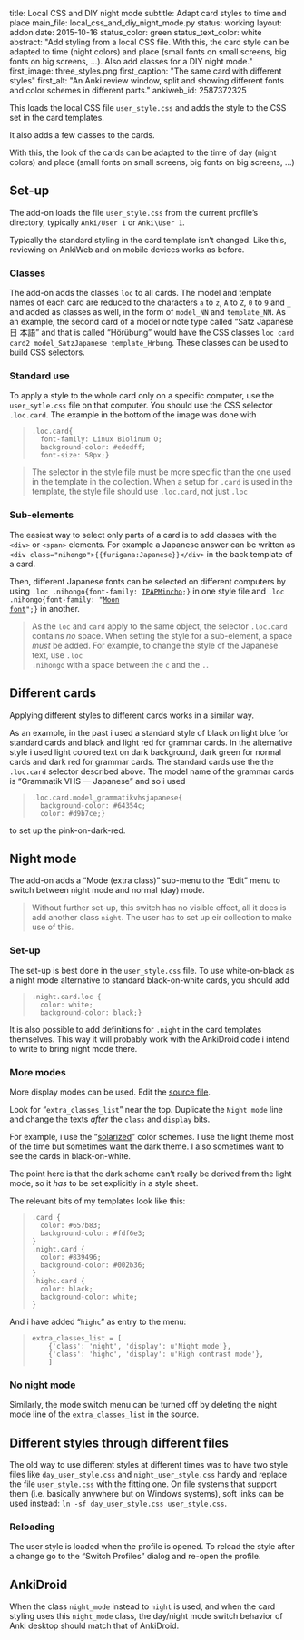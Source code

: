title: Local CSS and DIY night mode
subtitle: Adapt card styles to time and place
main_file: local_css_and_diy_night_mode.py
status: working
layout: addon
date: 2015-10-16
status_color: green
status_text_color: white
abstract: "Add styling from a local CSS file. With this, the card
style can be adapted to time (night colors) and place (small fonts on
small screens, big fonts on big screens, ...). Also add classes for a
DIY night mode."
first_image: three_styles.png
first_caption: "The same card with different styles"
first_alt: "An Anki review window, split and showing different fonts and color schemes in different parts."
ankiweb_id: 2587372325

This loads the local CSS file `user_style.css` and adds the style to
the CSS set in the card templates.

It also adds a few classes to the cards.


With this, the look of the cards can be adapted to the time of day
(night colors) and place (small fonts on small screens, big fonts on
big screens, ...)

## Set-up

The add-on loads the file `user_style.css` from the current profile’s
directory, typically `Anki/User 1` or `Anki\User 1`.

Typically the standard styling in the card template isn’t
changed. Like this, reviewing on AnkiWeb and on mobile devices works
as before.

### Classes

The add-on adds the classes `loc` to all cards. The model and template
names of each card are reduced to the characters `a` to `z`, `A` to
`Z`, `0` to `9` and `_` and added as classes as well, in the form of
`model_NN` and `template_NN`. As an example, the second card of a
model or note type called <q lang="de">Satz Japanese <span lang="ja">日
本語</span></q> and that is called <q lang="de">Hörübung</q> would
have the CSS classes `loc card card2 model_SatzJapanese
template_Hrbung`. These classes can be used to build CSS selectors.

### Standard use

To apply a style to the whole card only on a specific computer, use the
`user_sytle.css` file on that computer. You should use the CSS selector
`.loc.card`. The example in the bottom of the image was done with
<blockquote><pre><code>.loc.card{
  font-family: Linux Biolinum O;
  background-color: #ededff;
  font-size: 58px;}</code></pre></blockquote>

<blockquote class="nb"> The selector in the style file must be more
specific than the one used in the template in the collection. When a
setup for <code>.card</code> is used in the template, the style file should use
<code>.loc.card</code>, not just <code>.loc</code> </blockquote>


### Sub-elements

The easiest way to select only parts of a card is to add classes with
the `<div>` or `<span>` elements. For example a Japanese answer can be
written as `<div class="nihongo">{{furigana:Japanese}}</div>` in the
back template of a card.

Then, different Japanese fonts can be selected on different computers
by using <code>.loc .nihongo{font-family:
[IPAPMincho](http://ossipedia.ipa.go.jp/ipafont/index.html);}</code> in
one style file and <code>.loc .nihongo{font-family:
"[Moon font](http://cooltext.com/Download-Font-%E6%9C%88+Moon)";}</code>
in another.

<blockquote class="nb">
As the <code>loc</code> and <code>card</code> apply to the same object, the
selector <code>.loc.card</code> contains <em>no</em> space. When setting
the style for a sub-element, a space <em>must</em> be added. For
example, to change the style of the Japanese text, use <code>.loc
.nihongo</code> with a space between the <code>c</code> and the <code>.</code>.
</blockquote>


## Different cards

Applying different styles to different cards works in a similar way.

As an example, in the past i used a standard style of black on light
blue for standard cards and black and light red for grammar cards. In
the alternative style i used light colored text on dark background,
dark green for normal cards and dark red for grammar cards. The
standard cards use the the `.loc.card` selector described above. The
model name of the grammar cards is <q lang="de">Grammatik VHS —
Japanese</q> and so i used
<blockquote><pre><code>.loc.card.model_grammatikvhsjapanese{
  background-color: #64354c;
  color: #d9b7ce;}</code></pre></blockquote>
to set up the pink-on-dark-red.

## Night mode

The add-on adds a <q>Mode (extra class)</q> sub-menu to the <q>Edit</q> menu to
switch between night mode and normal (day) mode.

<blockquote class="nb">
Without further set-up, this switch has no visible effect,
all it does is add another class <code>night</code>. The user has to set up
eir collection to make use of this.
</blockquote>

### Set-up

The set-up is best done in the `user_style.css` file. To use
white-on-black as a night mode alternative to standard black-on-white
cards, you should add
<blockquote><pre><code>.night.card.loc {
  color: white;
  background-color: black;}
</code></pre></blockquote>


It is also possible to add definitions for `.night` in the card
templates themselves. This way it will probably work with the
AnkiDroid code i intend to write to bring night mode there.

### More modes

More display modes can be used. Edit the
[source file](https://github.com/ospalh/anki-addons/blob/master/local_css_and_diy_night_mode.py).

Look for <q>`extra_classes_list`</q> near the top. Duplicate the `Night
mode` line and change the texts *after* the `class` and `display`
bits.

For example, i use the
<q>[solarized](http://ethanschoonover.com/solarized)</q> color schemes. I
use the light theme most of the time but sometimes want the dark
theme. I also sometimes want to see the cards in black-on-white.

The point here is that the dark scheme can’t really be derived from
the light mode, so it *has* to be set explicitly in a style sheet.

The relevant bits of my templates look like this:
<blockquote><pre><code>.card {
  color: #657b83;
  background-color: #fdf6e3;
}
.night.card {
  color: #839496;
  background-color: #002b36;
}
.highc.card {
  color: black;
  background-color: white;
}</code></pre></blockquote>

And i have added <q>`highc`</q> as entry to the menu:
<blockquote><pre><code>extra_classes_list = [
    {'class': 'night', 'display': u'Night mode'},
    {'class': 'highc', 'display': u'High contrast mode'},
    ]</code></pre></blockquote>


### No night mode

Similarly, the mode switch menu can be turned off by deleting the
night mode line of the `extra_classes_list` in the source.

## Different styles through different files

The old way to use different styles at different times was to have two
style files like `day_user_style.css` and `night_user_style.css` handy
and replace the file `user_style.css` with the fitting one. On file
systems that support them (i.e. basically anywhere but on Windows
systems), soft links can be used instead: `ln -sf day_user_style.css
user_style.css`.

### Reloading

The user style is loaded when the profile is opened. To reload the
style after a change go to the <q>Switch Profiles</q> dialog and re-open the
profile.


## AnkiDroid

When the class `night_mode` instead to `night` is used, and when the card styling uses this `night_mode` class, the day/night mode switch behavior of Anki desktop should match that of AnkiDroid.
